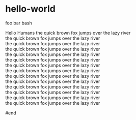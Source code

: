 # hello-world
foo bar bash
 
Hello Humans
the quick brown fox jumps over the lazy river  
the quick brown fox jumps over the lazy river  
the quick brown fox jumps over the lazy river  
the quick brown fox jumps over the lazy river  
the quick brown fox jumps over the lazy river  
the quick brown fox jumps over the lazy river  
the quick brown fox jumps over the lazy river  
the quick brown fox jumps over the lazy river  
the quick brown fox jumps over the lazy river  
the quick brown fox jumps over the lazy river  
the quick brown fox jumps over the lazy river  
the quick brown fox jumps over the lazy river  
the quick brown fox jumps over the lazy river  
the quick brown fox jumps over the lazy river  

#end

